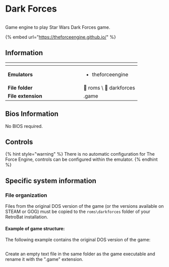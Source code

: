 # Dark Forces

<div align="left">

<figure><img src="https://github.com/fabricecaruso/es-theme-carbon/blob/master/art/logos/darkforces.png?raw=true" alt=""><figcaption></figcaption></figure>

</div>

Game engine to play Star Wars Dark Forces game.

{% embed url="https://theforceengine.github.io/" %}

## Information

<table data-header-hidden><thead><tr><th width="224"></th><th></th></tr></thead><tbody><tr><td><strong>Emulators</strong></td><td><ul><li>theforceengine</li></ul></td></tr><tr><td><strong>File folder</strong></td><td><span data-gb-custom-inline data-tag="emoji" data-code="1f4c2">📂</span> roms \ <span data-gb-custom-inline data-tag="emoji" data-code="1f4c2">📂</span> darkforces</td></tr><tr><td><strong>File extension</strong></td><td>.game</td></tr></tbody></table>

## Bios Information

No BIOS required.

## Controls

{% hint style="warning" %}
There is no automatic configuration for The Force Engine, controls can be configured within the emulator.
{% endhint %}

## Specific system information

### File organization

Files from the original DOS version of the game (or the versions available on STEAM or GOG) must be copied to the `roms\darkforces` folder of your RetroBat installation.

#### Example of game structure:

The following example contains the original DOS version of the game:

<div align="left">

<figure><img src="https://i.imgur.com/AuxiSxe.png" alt=""><figcaption></figcaption></figure>

</div>

Create an empty text file in the same folder as the game executable and rename it with the ".game" extension.

